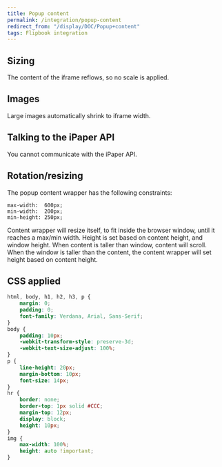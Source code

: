 ```yaml
---
title: Popup content
permalink: /integration/popup-content
redirect_from: "/display/DOC/Popup+content"
tags: Flipbook integration
---
```


## Sizing
The content of the iframe reflows, so no scale is applied.

## Images
Large images automatically shrink to iframe width.

## Talking to the iPaper API
You cannot communicate with the iPaper API.

## Rotation/resizing
The popup content wrapper has the following constraints:

```
max-width:	600px;
min-width: 	200px;
min-height:	250px;
```

Content wrapper will resize itself, to fit inside the browser window, until it reaches a max/min width. Height is set based on content height, and window height. When content is taller than window, content will scroll. When the window is taller than the content, the content wrapper will set height based on content height.

## CSS applied 
```css
html, body, h1, h2, h3, p {
    margin: 0;
    padding: 0;
    font-family: Verdana, Arial, Sans-Serif;
}
body {
    padding: 10px;
    -webkit-transform-style: preserve-3d;
    -webkit-text-size-adjust: 100%;
}
p {
    line-height: 20px;
    margin-bottom: 10px;
    font-size: 14px;
}
hr {
    border: none;
    border-top: 1px solid #CCC;
    margin-top: 12px;
    display: block;
    height: 10px;
}
img {
    max-width: 100%;
    height: auto !important;
}
```